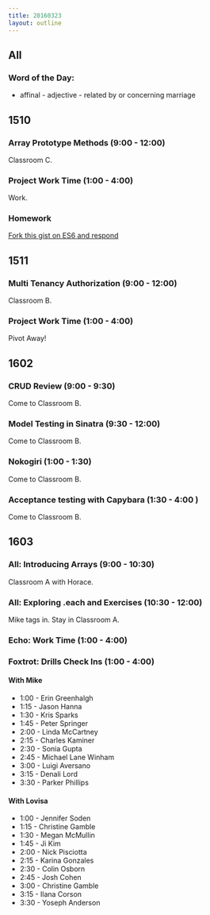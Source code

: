 ```yaml
---
title: 20160323
layout: outline
---
```

## All

### Word of the Day:

* affinal - adjective - related by or concerning marriage


## 1510

### Array Prototype Methods (9:00 - 12:00)

Classroom C.

### Project Work Time (1:00 - 4:00)

Work.

### Homework

[Fork this gist on ES6 and respond](https://gist.github.com/rrgayhart/8435729452a3e3ad8cd3)


## 1511

### Multi Tenancy Authorization (9:00 - 12:00)

Classroom B.

### Project Work Time (1:00 - 4:00)

Pivot Away!


## 1602

### CRUD Review (9:00 - 9:30)

Come to Classroom B.

### Model Testing in Sinatra (9:30 - 12:00)

Come to Classroom B.

### Nokogiri (1:00 - 1:30)

Come to Classroom B.

### Acceptance testing with Capybara (1:30 - 4:00 )

Come to Classroom B.


## 1603

### All: Introducing Arrays (9:00 - 10:30)

Classroom A with Horace.

### All: Exploring .each and Exercises (10:30 - 12:00)

Mike tags in.  Stay in Classroom A.

### Echo: Work Time (1:00 - 4:00)

### Foxtrot: Drills Check Ins (1:00 - 4:00)

#### With Mike
* 1:00 - Erin Greenhalgh
* 1:15 - Jason Hanna
* 1:30 - Kris Sparks
* 1:45 - Peter Springer
* 2:00 - Linda McCartney
* 2:15 - Charles Kaminer
* 2:30 - Sonia Gupta
* 2:45 - Michael Lane Winham
* 3:00 - Luigi Aversano
* 3:15 - Denali Lord
* 3:30 - Parker Phillips

#### With Lovisa
* 1:00 - Jennifer Soden
* 1:15 - Christine Gamble
* 1:30 - Megan McMullin
* 1:45 - Ji Kim
* 2:00 - Nick Pisciotta
* 2:15 - Karina Gonzales
* 2:30 - Colin Osborn
* 2:45 - Josh Cohen
* 3:00 - Christine Gamble
* 3:15 - Ilana Corson
* 3:30 - Yoseph Anderson
